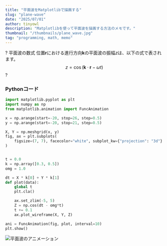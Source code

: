 ```yaml
---
title: "平面波をMatplotlibで描画する"
slug: "plane-wave"
date: "2025/07/01"
author: tinyowl
description: "Matplotlibを使って平面波を描画する方法のメモです。"
thumbnail: "/thumbnails/plane_wave.jpg"
tag: "programming, math, memo"
---
```

? 平面波の数式
位置$\textbf{r}$における進行方向$\textbf{k}$の平面波の振幅$z$は、以下の式で表されます。  
$$ z = \cos \left( \textbf{k} \cdot \textbf{r} - \omega t \right) $$
?
### Pythonコード
```python
import matplotlib.pyplot as plt
import numpy as np
from matplotlib.animation import FuncAnimation

x = np.arange(start=-20, stop=26, step=0.5)
y = np.arange(start=-20, stop=21, step=0.5)

X, Y = np.meshgrid(x, y)
fig, ax = plt.subplots(
    figsize=(7, 7), facecolor="white", subplot_kw={"projection": "3d"}
)


t = 0.0
k = np.array([0.3, 0.5])
omg = 1.0

dt = X * k[0] + Y * k[1]
def plot(data):
    global t
    plt.cla()

    ax.set_zlim(-5, 5)
    Z = np.cos(dt - omg*t)
    t += 0.1
    ax.plot_wireframe(X, Y, Z)

ani = FuncAnimation(fig, plot, interval=10)
plt.show()
```

![平面波のアニメーション](${base}/imgs/plane_wave.gif)
